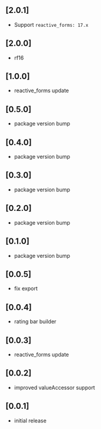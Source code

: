 ## [2.0.1]

* Support `reactive_forms: 17.x`

## [2.0.0]

* rf16

## [1.0.0]

* reactive_forms update

## [0.5.0]

* package version bump

## [0.4.0]

* package version bump

## [0.3.0]

* package version bump

## [0.2.0]

* package version bump

## [0.1.0]

* package version bump

## [0.0.5]

* fix export

## [0.0.4]

* rating bar builder

## [0.0.3]

* reactive_forms update

## [0.0.2]

* improved valueAccessor support

## [0.0.1]

* initial release
